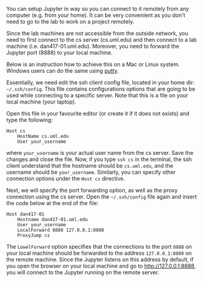 You can setup Jupyter in way so you can connect to it remotely 
from any computer (e.g. from your home). It can be very convenient 
as you don't need to go to the lab to work on a project remotely.

Since the lab machines are not accessible from the outside network, 
you need to first connect to the cs server (cs.uml.edu) and then connect 
to a lab machine (i.e. dan417-01.uml.edu). Moreover, you need to 
forward the Jupyter port (8888) to your local machine. 

Below is an instruction how to achieve this on a Mac or Linux system. 
Windows users can do the same using [putty](https://putty.org/).

Essentially, we need edit the ssh client config file, 
located in your home dir: `~/.ssh/config`. 
This file contains configurations options that are going to be used 
while connecting to a specific server. Note that this is a file on your local machine (your laptop).

Open this file in your favourite editor (or create it if it does not exists) and type the following:
```
Host cs
    HostName cs.uml.edu
    User your_username
``` 
where `your_username` is your actual user name from the cs server. Save the changes and close the file. 
Now, if you type `ssh cs` in the terminal, the ssh client understand that the hostname should be `cs.uml.edu`, 
and the username should be `your_username`. Similarly, you can specify other connection options 
under the `Host cs` directive.

Next, we will specify the port forwarding option, as well as the proxy connection using the cs server.
Open the `~/.ssh/config` file again and insert the code below at the end of the file:
```
Host dan417-01
    Hostname dan417-01.uml.edu
    User your_username
    LocalForward 8888 127.0.0.1:8888
    ProxyJump cs
```

The `LowelForward` option specifies that the connections to the port `8888` on your local machine should be
forwarded to the address `127.0.0.1:8888` on the remote machine. Since the Jupyter listens on this address by default, 
if you open the browser on your local machine and go to http://127.0.0.1:8888, you will connect to the Jupyter 
running on the remote server. 
